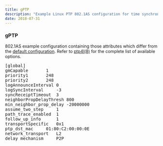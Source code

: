 ```yaml
---
title: gPTP
description: "Example Linux PTP 802.1AS configuration for time synchronization over a virtual bridged local area network."
date: 2018-07-31
---
```


### gPTP

802.1AS example configuration containing those attributes which differ from the [default configuration](/documentation/configs/default-cfg/).  Refer to [ptp4l(8)](/documentation/ptp4l/) for the complete list of available options.

<pre>
[global]
gmCapable		1
priority1		248
priority2		248
logAnnounceInterval	0
logSyncInterval		-3
syncReceiptTimeout	3
neighborPropDelayThresh	800
min_neighbor_prop_delay	-20000000
assume_two_step		1
path_trace_enabled	1
follow_up_info		1
transportSpecific	0x1
ptp_dst_mac		01:80:C2:00:00:0E
network_transport	L2
delay_mechanism		P2P
</pre>